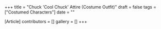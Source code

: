 +++
title = "Chuck 'Cool Chuck' Attire (Costume Outfit)"
draft = false
tags = ["Costumed Characters"]
date = ""

[Article]
contributors = []
gallery = []
+++
